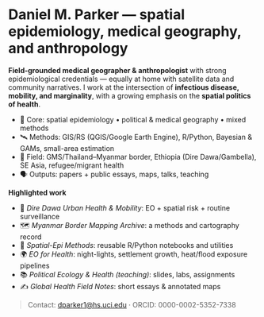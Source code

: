 # Daniel M. Parker — spatial epidemiology, medical geography, and anthropology

**Field-grounded medical geographer & anthropologist** with strong epidemiological credentials — equally at home with satellite data and community narratives. I work at the intersection of **infectious disease, mobility, and marginality**, with a growing emphasis on the **spatial politics of health**.

- 🧭 Core: spatial epidemiology • political & medical geography • mixed methods
- 🛰️ Methods: GIS/RS (QGIS/Google Earth Engine), R/Python, Bayesian & GAMs, small-area estimation
- 👣 Field: GMS/Thailand–Myanmar border, Ethiopia (Dire Dawa/Gambella), SE Asia, refugee/migrant health
- 🗣️ Outputs: papers + public essays, maps, talks, teaching

**Highlighted work**
- 🚨 *Dire Dawa Urban Health & Mobility*: EO + spatial risk + routine surveillance  
- 🗺️ *Myanmar Border Mapping Archive*: a methods and cartography record  
- 🧰 *Spatial-Epi Methods*: reusable R/Python notebooks and utilities  
- 🌍 *EO for Health*: night-lights, settlement growth, heat/flood exposure pipelines  
- 📚 *Political Ecology & Health (teaching)*: slides, labs, assignments  
- ✍️ *Global Health Field Notes*: short essays & annotated maps

> Contact: dparker1@hs.uci.edu · ORCID: 0000-0002-5352-7338
